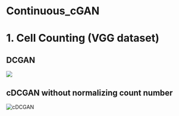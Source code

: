 # Continuous_cGAN

# 1. Cell Counting (VGG dataset)

## DCGAN
![](./images/CellCounting/DCGAN.gif)

## cDCGAN without normalizing count number
![cDCGAN](./images/CellCounting/cDCGAN_no_normalize.gif)

